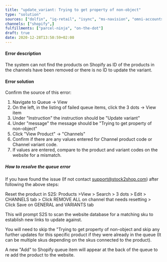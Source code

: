 ```yaml
---
title: "update_variant: Trying to get property of non-object"
type: "solution"
sources: ["dolfin", "iq-retail", "isync", "ms-navision", "omni-accounts", "pastel-partner", "sage-50cloud-pastel-xpress", "sage-200-evolution", "sage-300cloud", "sage-business-cloud-financials", "sage-evolution", "sage-one", "sage-pastel-evolution", "sap", "syspro" ]
channels: ["shopify",]
fulfillments: ["parcel-ninja", "on-the-dot"]
draft: true
date: 2020-12-28T13:50:59+02:00
---
```


#### Error description
The system can not find the products on Shopify as ID of the products in the channels have been removed or there is no ID to update the variant.

#### Error solution

Confirm the source of this error:

1. Navigate to Queue -> View
2. On the left, in the listing of failed queue items, click the 3 dots -> View item
3. Under "Instruction" the instruction should be "Update variant"
4. Under "message" the message should be "Trying to get property of non-object"
5. Click "View Product" -> "Channels"
6. Confirm if there are any values entered for Channel product code or Channel variant code.
7. If values are entered, compare to the product and variant codes on the website for a mismatch.

##### How to resolve the queue error 

If you have found the issue (If not contact support@stock2shop.com) after following the above steps:

Reset the product in S2S: Products >View > Search > 3 dots > Edit > CHANNELS tab > Click REMOVE ALL on channel that needs resetting > Click Save on GENERAL and VARIANTS tab 

This will prompt S2S to scan the website database for a matching sku to establish new links to update against.

You will need to skip the "Trying to get property of non-object and skip any further updates for this specific product if they were already in the queue (It can be multiple skus depending on the skus connected to the product).

A new "Add" to Shopify queue item will appear at the back of the queue to re add the product to the website.
